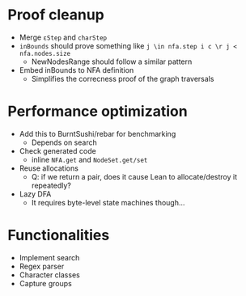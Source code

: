 # Proof cleanup

* Merge `εStep` and `charStep`
* `inBounds` should prove something like `j \in nfa.step i c \r j < nfa.nodes.size`
  * NewNodesRange should follow a similar pattern
* Embed inBounds to NFA definition
  * Simplifies the correcness proof of the graph traversals

# Performance optimization

* Add this to BurntSushi/rebar for benchmarking
  * Depends on search
* Check generated code
  * inline `NFA.get` and `NodeSet.get/set`
* Reuse allocations
  * Q: if we return a pair, does it cause Lean to allocate/destroy it repeatedly?
* Lazy DFA
  * It requires byte-level state machines though...

# Functionalities

* Implement search
* Regex parser
* Character classes
* Capture groups
